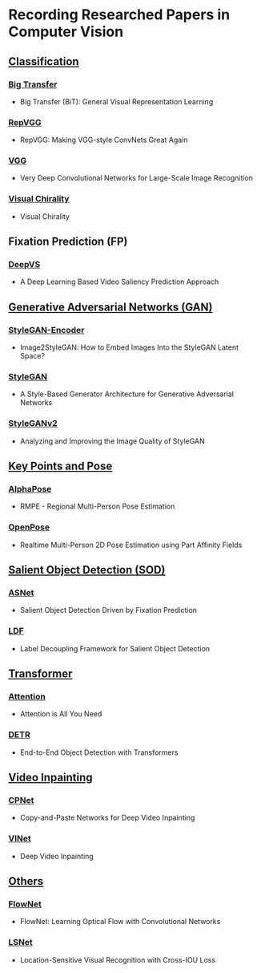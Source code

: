 # Recording Researched Papers in Computer Vision

## [Classification](https://github.com/HansJinJym/CV_paper/tree/master/Classification)
### [Big Transfer](https://github.com/HansJinJym/CV_paper/tree/master/Classification/Big%20Transfer)
- Big Transfer (BiT): General Visual Representation Learning
### [RepVGG](https://github.com/HansJinJym/CV_paper/tree/master/Classification/RepVGG)
- RepVGG: Making VGG-style ConvNets Great Again
### [VGG](https://github.com/HansJinJym/CV_paper/tree/master/Classification/VGG)
- Very Deep Convolutional Networks for Large-Scale Image Recognition
### [Visual Chirality](https://github.com/HansJinJym/CV_paper/tree/master/Classification/Visual%20Chirality)
- Visual Chirality

## Fixation Prediction (FP)
### [DeepVS](https://github.com/HansJinJym/CV_paper/tree/master/Fixation%20Prediction%20(FP)/DeepVS)
- A Deep Learning Based Video Saliency Prediction Approach

## [Generative Adversarial Networks (GAN)](https://github.com/HansJinJym/CV_paper/tree/master/Generative%20Adversarial%20Networks%20(GAN))
### [StyleGAN-Encoder](https://github.com/HansJinJym/CV_paper/tree/master/Generative%20Adversarial%20Networks%20(GAN)/StyleGAN-Encoder)
- Image2StyleGAN: How to Embed Images Into the StyleGAN Latent Space?
### [StyleGAN](https://github.com/HansJinJym/CV_paper/tree/master/Generative%20Adversarial%20Networks%20(GAN)/StyleGAN)
- A Style-Based Generator Architecture for Generative Adversarial Networks
### [StyleGANv2](https://github.com/HansJinJym/CV_paper/tree/master/Generative%20Adversarial%20Networks%20(GAN)/StyleGANv2)
- Analyzing and Improving the Image Quality of StyleGAN

## [Key Points and Pose](https://github.com/HansJinJym/CV_paper/tree/master/Key%20Points%20and%20Pose)
### [AlphaPose](https://github.com/HansJinJym/CV_paper/tree/master/Key%20Points%20and%20Pose/AlphaPose)
- RMPE - Regional Multi-Person Pose Estimation
### [OpenPose](https://github.com/HansJinJym/CV_paper/tree/master/Key%20Points%20and%20Pose/OpenPose)
- Realtime Multi-Person 2D Pose Estimation using Part Affinity Fields

## [Salient Object Detection (SOD)](https://github.com/HansJinJym/CV_paper/tree/master/Salient%20Object%20Detection%20(SOD))
### [ASNet](https://github.com/HansJinJym/CV_paper/tree/master/Salient%20Object%20Detection%20(SOD)/ASNet)
- Salient Object Detection Driven by Fixation Prediction
### [LDF](https://github.com/HansJinJym/CV_paper/tree/master/Salient%20Object%20Detection%20(SOD)/LDF)
- Label Decoupling Framework for Salient Object Detection

## [Transformer](https://github.com/HansJinJym/CV_paper/tree/master/Transformer)
### [Attention](https://github.com/HansJinJym/CV_paper/tree/master/Transformer/Attention)
- Attention is All You Need
### [DETR](https://github.com/HansJinJym/CV_paper/tree/master/Transformer/DETR)
- End-to-End Object Detection with Transformers

## [Video Inpainting](https://github.com/HansJinJym/CV_paper/tree/master/Video%20Inpainting)
### [CPNet](https://github.com/HansJinJym/CV_paper/tree/master/Video%20Inpainting/CPNet)
- Copy-and-Paste Networks for Deep Video Inpainting
### [VINet](https://github.com/HansJinJym/CV_paper/tree/master/Video%20Inpainting/VINet)
- Deep Video Inpainting

## [Others](https://github.com/HansJinJym/CV_paper/tree/master/Others)
### [FlowNet](https://github.com/HansJinJym/CV_paper/tree/master/Others/FlowNet)
- FlowNet: Learning Optical Flow with Convolutional Networks
### [LSNet](https://github.com/HansJinJym/CV_paper/tree/master/Others/LSNet)
- Location-Sensitive Visual Recognition with Cross-IOU Loss